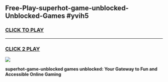 
## Free-Play-superhot-game-unblocked-Unblocked-Games #yvih5
<h3>
<a href="https://news.freeplayer.one?title=superhot-game-unblocked&ref=8M">CLICK TO PLAY</a></h3>
<hr>

<h3>
<a href="https://news.freeplayer.one?title=superhot-game-unblocked&ref=8M">CLICK 2 PLAY</a>
  
</h3>

<a href="https://news.freeplayer.one?title=superhot-game-unblocked&ref=8M"><img src="https://clearcache.store/games.png"></a>


**superhot-game-unblocked games unblocked: Your Gateway to Fun and Accessible Online Gaming**
